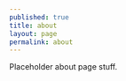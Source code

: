 ```yaml
---
published: true
title: about
layout: page
permalink: about
---
```

Placeholder about page stuff.
